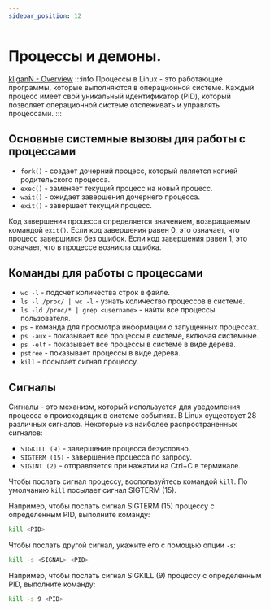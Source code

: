```yaml
---
sidebar_position: 12
---
```



# Процессы и демоны.

[kliganN - Overview](https://github.com/kligann)
:::info
Процессы в Linux - это работающие программы, которые выполняются в операционной системе. Каждый процесс имеет свой уникальный идентификатор (PID), который позволяет операционной системе отслеживать и управлять процессами.
:::
## Основные системные вызовы для работы с процессами

- `fork()` - создает дочерний процесс, который является копией родительского процесса.
- `exec()` - заменяет текущий процесс на новый процесс.
- `wait()` - ожидает завершения дочернего процесса.
- `exit()` - завершает текущий процесс.

Код завершения процесса определяется значением, возвращаемым командой `exit()`. Если код завершения равен 0, это означает, что процесс завершился без ошибок. Если код завершения равен 1, это означает, что в процессе возникла ошибка.

## Команды для работы с процессами

- `wc -l` - подсчет количества строк в файле.
- `ls -l /proc/ | wc -l` - узнать количество процессов в системе.
- `ls -ld /proc/* | grep <username>` - найти все процессы пользователя.
- `ps` - команда для просмотра информации о запущенных процессах.
- `ps -aux` - показывает все процессы в системе, включая системные.
- `ps -elf` - показывает все процессы в системе в виде дерева.
- `pstree` - показывает процессы в виде дерева.
- `kill` - посылает сигнал процессу.

## Сигналы

Сигналы - это механизм, который используется для уведомления процесса о происходящих в системе событиях. В Linux существует 28 различных сигналов. Некоторые из наиболее распространенных сигналов:

- `SIGKILL (9)` - завершение процесса безусловно.
- `SIGTERM (15)` - завершение процесса по запросу.
- `SIGINT (2)` - отправляется при нажатии на Ctrl+C в терминале.

Чтобы послать сигнал процессу, воспользуйтесь командой `kill`. По умолчанию `kill` посылает сигнал SIGTERM (15).

Например, чтобы послать сигнал SIGTERM (15) процессу с определенным PID, выполните команду:

```bash
kill <PID>
```

Чтобы послать другой сигнал, укажите его с помощью опции `-s`:

```bash
kill -s <SIGNAL> <PID>
```

Например, чтобы послать сигнал SIGKILL (9) процессу с определенным PID, выполните команду:

```bash
kill -s 9 <PID>
```
